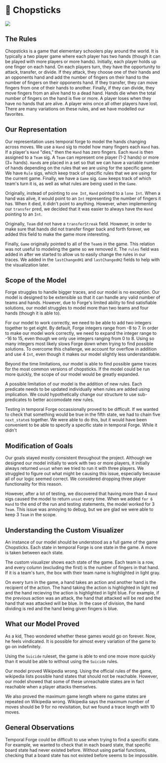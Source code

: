 # 🥢️ Chopsticks

![](https://www.wikihow.com/images/thumb/b/bb/Play-Chopsticks-Step-3-Version-3.jpg/aid144890-v4-728px-Play-Chopsticks-Step-3-Version-3.jpg.webp)

## The Rules
Chopsticks is a game that elementary schoolers play around the world. It is typically a two player game where each player has two hands (though it can be played with more players or more hands). Initially, each player holds up one finger on each hand. On each players turn, they have the opportunity to attack, transfer, or divide. If they attack, they choose one of their hands and an opponents hand and add the number of fingers on their hand to the number of fingers on their opponents hand. If they transfer, they can move fingers from one of their hands to another. Finally, if they can divide, they move fingers from an alive hand to a dead hand. Hands die when the total number of fingers on the hand is five or more. A player loses when they have no hands that are alive. A player wins once all other players have lost. There are many variations on these rules, and we have modelled our favorites.

## Our Representation
Our representation uses temporal forge to model the hands changing across moves. We use a `Hand` sig to model how many fingers each `Hand` has. If a player's `Hand` "dies," then the `Hand` has zero fingers. Each `Hand` is then assigned to a `Team` sig. A `Team` can represent one player (1-2 hands) or more (3+ hands). `Hand`s are placed in a set so that we can have a variable number of hands depending on the rules that we are using for the specific game. We have `Rule` sigs, which keep track of specific rules that we are using for the current game. Finally, we have a `Game` sig. `Game` keeps track of which team's turn it is, as well as what rules are being used in the `Game`.

Originally, instead of pointing to `one Int`, `Hand` pointed to a `lone Int`. When a hand was alive, it would point to an `Int` representing the number of fingers it has. When it died, it didn't point to anything. However, when implementing our `transfer` pred, we decided that it was easier to always have the `Hand` pointing to an `Int`.

Originally, `Team` did not have a `transferStreak` field. However, in order to make sure that hands did not transfer finger back and forth forever, we added this field to make the game more interesting.

Finally, `Game` originally pointed to all of the `Team`s in the game. This relation was not useful to modeling the game so we removed it. The `rules` field was added in after we started to allow us to easily change the rules in our traces. We added in the `lastChangedH1` and `lastChangedH2` fields to help with the visualization later.

## Scope of the Model
Forge struggles to handle bigger traces, and our model is no exception. Our model is designed to be extensible so that it can handle any valid number of teams and hands. However, due to Forge's limited ability to find satisfiable solutions, our model struggles to model more than two teams and four hands (though it is able to). 

For our model to work correctly, we need to be able to add two integers together to get eight. By default, Forge integers range from -8 to 7. In order to make our model work correctly, we need to expand the integer range to -16 to 15, even though we only use integers ranging from 0 to 8. Using so many integers most likely slows Forge down when trying to find possible solutions. To overcome this challenge, we account for overflow in addition and use 4 `Int`, even though it makes our model slightly less understandable.

Beyond the time limitations, our model is able to find possible game traces for the most common versions of chopsticks. If the model could be run more quickly, the scope of our model would be greatly expanded.

A possible limitation of our model is the addition of new rules. Each predicate needs to be updated individually when rules are added using implication. We could hypothetically change our structure to use sub-predicates to better accomodate new rules.

Testing in temporal Forge occassionally proved to be difficult. If we wanted to check that something would be true in the fifth state, we had to chain five `next_state`s together. We were able to do this, but it would have been convenient to be able to specify a specific state in temporal Forge. While it didn't 

## Modification of Goals
Our goals stayed mostly consistent throughout the project. Although we designed our model initially to work with two or more players, it initially always returned `unsat` when we tried to run it with three players. We struggled to figure out what might be causing this issue, especially because all of our logic seemed correct. We considered dropping three player functionality for this reason.

However, after a lot of testing, we discovered that having more than 4 `Hand` sigs caused the model to return `unsat` every time. When we added `for 6 Hand` to the end of the run and testing statements, the model worked for 3 `Team`. This issue was annoying to debug, but we are glad we were able to keep 3 `Team` in the scope.

## Understanding the Custom Visualizer
An instance of our model should be understood as a full game of the game Chopsticks. Each state in temporal Forge is one state in the game. A move is taken between each state.

The custom visualizer shows each state of the game. Each team is a row, and every column (excluding the first) is the number of fingers in that hand. If it is a team's turn, the box with their team name is highlighted in light gray. 

On every turn in the game, a hand takes an action and another hand is the recipient of the action. The hand taking the action is highlighted in light red and the hand recieving the action is highlighted in light blue. For example, if the previous action was an attack, the hand that attacked will be red and the hand that was attacked will be blue. In the case of division, the hand dividing is red and the hand being given fingers is blue.

## What our Model Proved
As a kid, Theo wondered whether these games would go on forever. Now, he feels vindicated. It is possible for almost every variation of the game to go on indefinitely.

Using the `Suicide` ruleset, the game is able to end one move more quickly than it would be able to without using the `Suicide` rules.

Our model proved Wikipedia wrong. Using the official rules of the game, wikipedia lists possible hand states that should not be reachable. However, our model showed that some of these unreachable states are in fact reachable when a player attacks themselves. 

We also proved the maximum game length where no game states are repeated on Wikipedia wrong. Wikipedia says the maximum number of moves should be 9 for no revisitation, but we found a trace length with 10 moves.

## General Observations
Temporal Forge could be difficult to use when trying to find a specific state. For example, we wanted to check that in each board state, that specific board state had never existed before. Without using partial functions, checking that a board state has not existed before seems to be impossible.